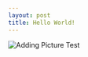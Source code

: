 ```yaml
---
layout: post
title: Hello World!
---
```


![Adding Picture Test]({{http://scvsdream.github.io}}/images/good_stuff.png)
